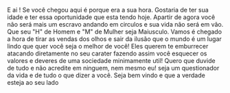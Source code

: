 E ai ! Se você chegou aqui é porque era a sua hora. Gostaria de ter sua idade e ter essa oportunidade que esta tendo hoje.
Apartir de agora você não será mais um escravo andando em circulos e sua vida não será em vão.
Que seu "H" de Homem e "M" de Mulher seja Maiusculo. 
Vamos é chegado a hora de tirar as vendas dos olhos e sair da ilusão que o mundo é um lugar lindo que quer você seja o melhor de você!
Eles querem te emburrecer atacando diretamente no seu carater fazendo assim você esquecer os valores e deveres de uma sociedade minimamente util!
Quero que duvide de tudo e não acredite em ninguem, nem mesmo eu! seja um questionador da vida e de tudo o que dizer a você.
Seja bem vindo e que a verdade esteja ao seu lado 
